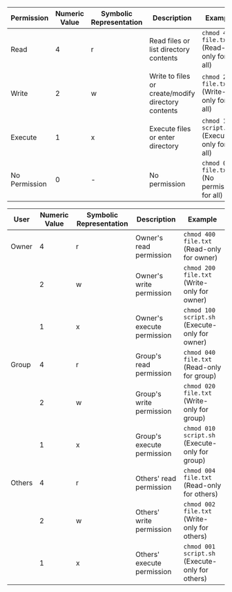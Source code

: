 | Permission  | Numeric Value | Symbolic Representation | Description                 | Example                                    |
|-------------|---------------|-------------------------|-----------------------------|--------------------------------------------|
| Read        | 4             | r                       | Read files or list directory contents     | `chmod 444 file.txt` (Read-only for all)   |
| Write       | 2             | w                       | Write to files or create/modify directory contents | `chmod 222 file.txt` (Write-only for all) |
| Execute     | 1             | x                       | Execute files or enter directory          | `chmod 111 script.sh` (Execute-only for all) |
| No Permission | 0           | -                       | No permission               | `chmod 000 file.txt` (No permission for all) |

| User        | Numeric Value | Symbolic Representation | Description                 | Example                                    |
|-------------|---------------|-------------------------|-----------------------------|--------------------------------------------|
| Owner       | 4             | r                       | Owner's read permission     | `chmod 400 file.txt` (Read-only for owner) |
|             | 2             | w                       | Owner's write permission    | `chmod 200 file.txt` (Write-only for owner) |
|             | 1             | x                       | Owner's execute permission  | `chmod 100 script.sh` (Execute-only for owner) |
| Group       | 4             | r                       | Group's read permission     | `chmod 040 file.txt` (Read-only for group) |
|             | 2             | w                       | Group's write permission    | `chmod 020 file.txt` (Write-only for group) |
|             | 1             | x                       | Group's execute permission  | `chmod 010 script.sh` (Execute-only for group) |
| Others      | 4             | r                       | Others' read permission    | `chmod 004 file.txt` (Read-only for others) |
|             | 2             | w                       | Others' write permission   | `chmod 002 file.txt` (Write-only for others) |
|             | 1             | x                       | Others' execute permission | `chmod 001 script.sh` (Execute-only for others) |

